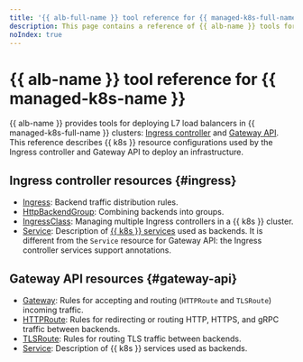 ```yaml
---
title: '{{ alb-full-name }} tool reference for {{ managed-k8s-full-name }}'
description: This page contains a reference of {{ alb-name }} tools for {{ managed-k8s-name }}.
noIndex: true
---
```


# {{ alb-name }} tool reference for {{ managed-k8s-name }}


{{ alb-name }} provides tools for deploying L7 load balancers in {{ managed-k8s-full-name }} clusters: [Ingress controller](../../application-load-balancer/tools/k8s-ingress-controller/index.md) and [Gateway API](../../application-load-balancer/tools/k8s-gateway-api/index.md). This reference describes {{ k8s }} resource configurations used by the Ingress controller and Gateway API to deploy an infrastructure.

## Ingress controller resources {#ingress}

* [Ingress](ingress.md): Backend traffic distribution rules.
* [HttpBackendGroup](http-backend-group.md): Combining backends into groups.
* [IngressClass](ingress-class.md): Managing multiple Ingress controllers in a {{ k8s }} cluster.
* [Service](service-for-ingress.md): Description of [{{ k8s }} services](../concepts/index.md#service) used as backends. It is different from the `Service` resource for Gateway API: the Ingress controller services support annotations.

## Gateway API resources {#gateway-api}

* [Gateway](gateway.md): Rules for accepting and routing (`HTTPRoute` and `TLSRoute`) incoming traffic.
* [HTTPRoute](http-route.md): Rules for redirecting or routing HTTP, HTTPS, and gRPC traffic between backends.
* [TLSRoute](./tls-route.md): Rules for routing TLS traffic between backends.
* [Service](service-for-gateway.md): Description of {{ k8s }} services used as backends.
